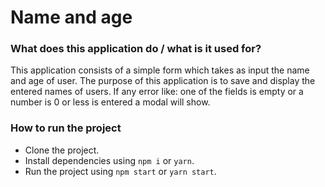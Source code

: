 # Name and age

### What does this application do / what is it used for?

This application consists of a simple form which takes as input the name and age of user. The purpose of this application is to save and display the entered names of users. If any error like: one of the fields is empty or a number is 0 or less is entered a modal will show.

### How to run the project

- Clone the project.
- Install dependencies using `npm i` or `yarn`.
- Run the project using `npm start` or `yarn start`.
